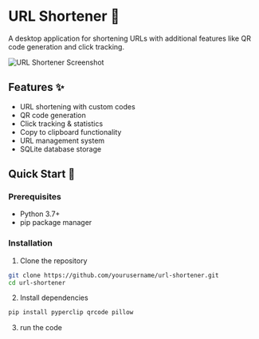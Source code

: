 # URL Shortener 🔗

A desktop application for shortening URLs with additional features like QR code generation and click tracking.

![URL Shortener Screenshot](screenshot.png)

## Features ✨

- URL shortening with custom codes
- QR code generation
- Click tracking & statistics
- Copy to clipboard functionality
- URL management system
- SQLite database storage

## Quick Start 🚀

### Prerequisites
- Python 3.7+
- pip package manager

### Installation

1. Clone the repository
```bash
git clone https://github.com/yourusername/url-shortener.git
cd url-shortener
```
2. Install dependencies
``` bash
pip install pyperclip qrcode pillow
```
3. run the code 
